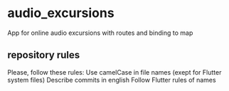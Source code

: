# audio_excursions

App for online audio excursions with routes and binding to map

## repository rules 
Please, follow these rules:
  Use camelCase in file names (exept for Flutter system files)
  Describe commits in english
  Follow Flutter rules of names
  
  
